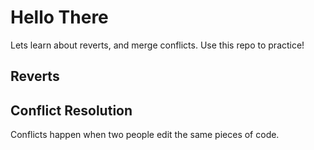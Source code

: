 # Hello There

Lets learn about reverts, and merge conflicts. Use this repo to practice!

## Reverts

## Conflict Resolution

Conflicts happen when two people edit the same pieces of code.
